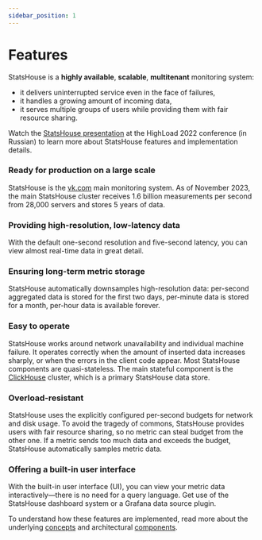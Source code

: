 ```yaml
---
sidebar_position: 1
---
```


# Features

StatsHouse is a **highly available**, **scalable**, **multitenant** monitoring system:
* it delivers uninterrupted service even in the face of failures,
* it handles a growing amount of incoming data,
* it serves multiple groups of users while providing them with fair resource sharing.

Watch the [StatsHouse presentation](https://youtu.be/gs2_PGgPVwU) at the HighLoad 2022 conference (in Russian)
to learn more about StatsHouse features and implementation details.   

### Ready for production on a large scale

StatsHouse is the [vk.com](https://vk.com) main monitoring system. As of November 2023, the main StatsHouse cluster
receives 1.6 billion measurements per second from 28,000 servers and stores 5 years of data.

### Providing high-resolution, low-latency data

With the default one-second resolution and five-second latency, you can view almost real-time data in great detail.

### Ensuring long-term metric storage

StatsHouse automatically downsamples high-resolution data: per-second aggregated data is stored for the first two
days, per-minute data is stored for a month, per-hour data is available forever.

### Easy to operate

StatsHouse works around network unavailability and individual machine failure.
It operates correctly when the amount of inserted data increases sharply,
or when the errors in the client code appear.
Most StatsHouse components are quasi-stateless. The main stateful component is the
[ClickHouse](https://clickhouse.com) cluster, which is a primary StatsHouse data store.

### Overload-resistant

StatsHouse uses the explicitly configured per-second budgets for network and disk usage.
To avoid the tragedy of commons, StatsHouse provides users with fair resource sharing,
so no metric can steal budget from the other one.
If a metric sends too much data and exceeds the budget, StatsHouse automatically samples metric data.

### Offering a built-in user interface

With the built-in user interface (UI), you can view your metric data interactively—there is no need for
a query language. Get use of the StatsHouse dashboard system or a Grafana data source plugin.

To understand how these features are implemented, read more about the underlying [concepts](concepts.md) and 
architectural [components](components.md).
